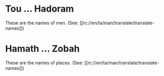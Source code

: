 # Tou ... Hadoram

These are the names of men. (See: [[rc://en/ta/man/translate/translate-names]])

# Hamath ... Zobah

These are the names of places. (See: [[rc://en/ta/man/translate/translate-names]])

